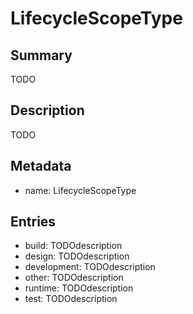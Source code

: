 <!-- Automatically generated by spec-parser v2.0.0 on 2024-01-08T22:20:56.273795+00:00 -->
<!-- SPDX-License-Identifier: Community-Spec-1.0 -->

# LifecycleScopeType

## Summary

TODO


## Description

TODO


## Metadata

- name: LifecycleScopeType



## Entries

- build: TODOdescription
- design: TODOdescription
- development: TODOdescription
- other: TODOdescription
- runtime: TODOdescription
- test: TODOdescription

